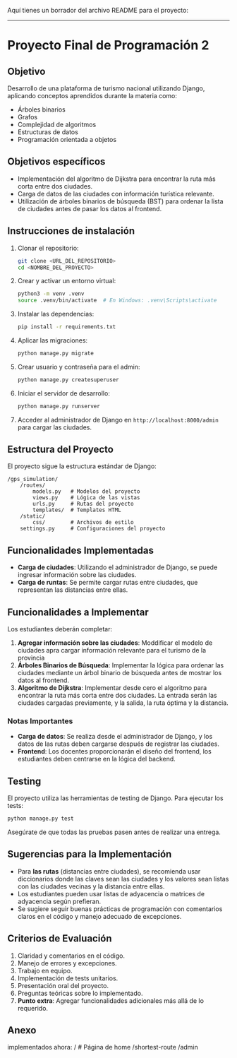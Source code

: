 Aquí tienes un borrador del archivo README para el proyecto:

---

# Proyecto Final de Programación 2

## Objetivo
Desarrollo de una plataforma de turismo nacional utilizando Django, aplicando conceptos aprendidos durante la materia como: 
- Árboles binarios
- Grafos
- Complejidad de algoritmos
- Estructuras de datos
- Programación orientada a objetos

## Objetivos específicos
- Implementación del algoritmo de Dijkstra para encontrar la ruta más corta entre dos ciudades.
- Carga de datos de las ciudades con información turística relevante.
- Utilización de árboles binarios de búsqueda (BST) para ordenar la lista de ciudades antes de pasar los datos al frontend.

## Instrucciones de instalación

1. Clonar el repositorio:
    ```bash
    git clone <URL_DEL_REPOSITORIO>
    cd <NOMBRE_DEL_PROYECTO>
    ```

2. Crear y activar un entorno virtual:
    ```bash
    python3 -m venv .venv
    source .venv/bin/activate  # En Windows: .venv\Scripts\activate
    ```

3. Instalar las dependencias:
    ```bash
    pip install -r requirements.txt
    ```

4. Aplicar las migraciones:
    ```bash
    python manage.py migrate
    ```

5. Crear usuario y contraseña para el admin: 
    ```bash
    python manage.py createsuperuser
    ```

6. Iniciar el servidor de desarrollo:
    ```bash
    python manage.py runserver
    ```

7. Acceder al administrador de Django en `http://localhost:8000/admin` para cargar las ciudades.

## Estructura del Proyecto

El proyecto sigue la estructura estándar de Django:

```
/gps_simulation/
    /routes/
        models.py   # Modelos del proyecto
        views.py    # Lógica de las vistas
        urls.py     # Rutas del proyecto
        templates/  # Templates HTML
    /static/
        css/        # Archivos de estilo
    settings.py     # Configuraciones del proyecto
```

## Funcionalidades Implementadas

- **Carga de ciudades**: Utilizando el administrador de Django, se puede ingresar información sobre las ciudades.
- **Carga de runtas**: Se permite cargar rutas entre ciudades, que representan las distancias entre ellas.
  
## Funcionalidades a Implementar

Los estudiantes deberán completar:
1. **Agregar información sobre las ciudades**: Moddificar el modelo de ciudades apra cargar información relevante para el turismo de la provincia
2. **Árboles Binarios de Búsqueda**: Implementar la lógica para ordenar las ciudades mediante un árbol binario de búsqueda antes de mostrar los datos al frontend.
3. **Algoritmo de Dijkstra**: Implementar desde cero el algoritmo para encontrar la ruta más corta entre dos ciudades. La entrada serán las ciudades cargadas previamente, y la salida, la ruta óptima y la distancia.

### Notas Importantes

- **Carga de datos**: Se realiza desde el administrador de Django, y los datos de las rutas deben cargarse después de registrar las ciudades.
- **Frontend**: Los docentes proporcionarán el diseño del frontend, los estudiantes deben centrarse en la lógica del backend.

## Testing

El proyecto utiliza las herramientas de testing de Django. Para ejecutar los tests:

```bash
python manage.py test
```

Asegúrate de que todas las pruebas pasen antes de realizar una entrega.

## Sugerencias para la Implementación

- Para **las rutas** (distancias entre ciudades), se recomienda usar diccionarios donde las claves sean las ciudades y los valores sean listas con las ciudades vecinas y la distancia entre ellas.
- Los estudiantes pueden usar listas de adyacencia o matrices de adyacencia según prefieran.
- Se sugiere seguir buenas prácticas de programación con comentarios claros en el código y manejo adecuado de excepciones.

## Criterios de Evaluación

1. Claridad y comentarios en el código.
2. Manejo de errores y excepciones.
3. Trabajo en equipo.
4. Implementación de tests unitarios.
5. Presentación oral del proyecto.
6. Preguntas teóricas sobre lo implementado.
7. **Punto extra**: Agregar funcionalidades adicionales más allá de lo requerido.


## Anexo

implementados ahora:
/ # Página de home
/shortest-route 
/admin